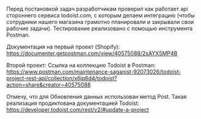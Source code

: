 Перед постановкой задач разработчикам проверил как работает api стороннего сервиса todoist.com, с которым делаем интеграцию (чтобы сотрудники нашего магазина грамотно планировали и закрывали свои рабочие задачи).
Тестирование реализовано с помощью инструмента Postman. 

Документация на первый проект (Shopify): https://documenter.getpostman.com/view/40575088/2sAYX5MP4B

Второй проект:
Ссылка на коллекцию Todoist в Postman: https://www.postman.com/maintenance-saganist-92073026/todoist-project-rest-api/collection/x6jp6d4/todoist?action=share&creator=40575088 

 Отмечу, что для Обновления данных использован метод Post. Такая реализация продиктована документацией Todoist: https://developer.todoist.com/rest/v2/#update-a-project 


